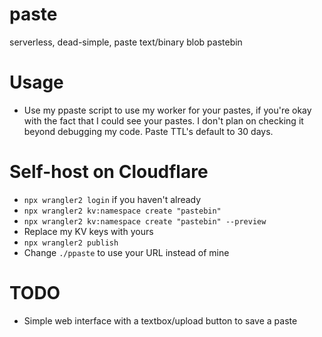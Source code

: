 # paste
serverless, dead-simple, paste text/binary blob pastebin

# Usage
+ Use my ppaste script to use my worker for your pastes, if you're okay with the fact that I could see your pastes. I don't plan on checking it beyond debugging my code. Paste TTL's default to 30 days.


# Self-host on Cloudflare

+ `npx wrangler2 login` if you haven't already
+ `npx wrangler2 kv:namespace create "pastebin"`
+ `npx wrangler2 kv:namespace create "pastebin" --preview`
+ Replace my KV keys with yours
+ `npx wrangler2 publish`
+ Change `./ppaste` to use your URL instead of mine


# TODO
+ Simple web interface with a textbox/upload button to save a paste
